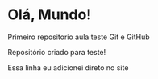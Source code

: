 # Olá, Mundo!
Primeiro repositorio aula teste Git e GitHub

Repositório criado para teste!

Essa linha eu adicionei direto no site
